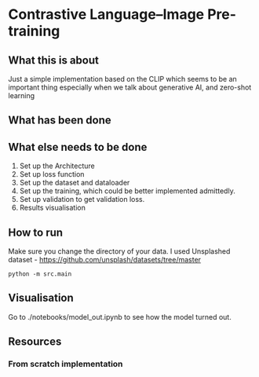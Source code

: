 # Contrastive Language–Image Pre-training

## What this is about
Just a simple implementation based on the CLIP which seems to be an important thing especially when we talk about generative AI, and zero-shot learning 

## What has been done 


## What else needs to be done
1. Set up the Architecture
1. Set up loss function
1. Set up the dataset and dataloader 
1. Set up the training, which could be better implemented admittedly.
1. Set up validation to get validation loss.
1. Results visualisation

## How to run 

Make sure you change the directory of your data. I used Unsplashed dataset - https://github.com/unsplash/datasets/tree/master
```
python -m src.main
```

## Visualisation
Go to ./notebooks/model_out.ipynb to see how the model turned out.  

## Resources

### From scratch implementation

